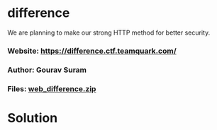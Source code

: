 difference
=

We are planning to make our strong HTTP method for better security.

### Website: https://difference.ctf.teamquark.com/

### Author: Gourav Suram

### Files: [web_difference.zip](./web_difference.zip)

Solution
=

